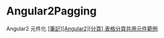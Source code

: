 # Angular2Pagging
Angular2 元件化
[[筆記][Angular2][分頁] 表格分頁共用元件範例](https://dotblogs.com.tw/topcat/2017/05/30/224405)
